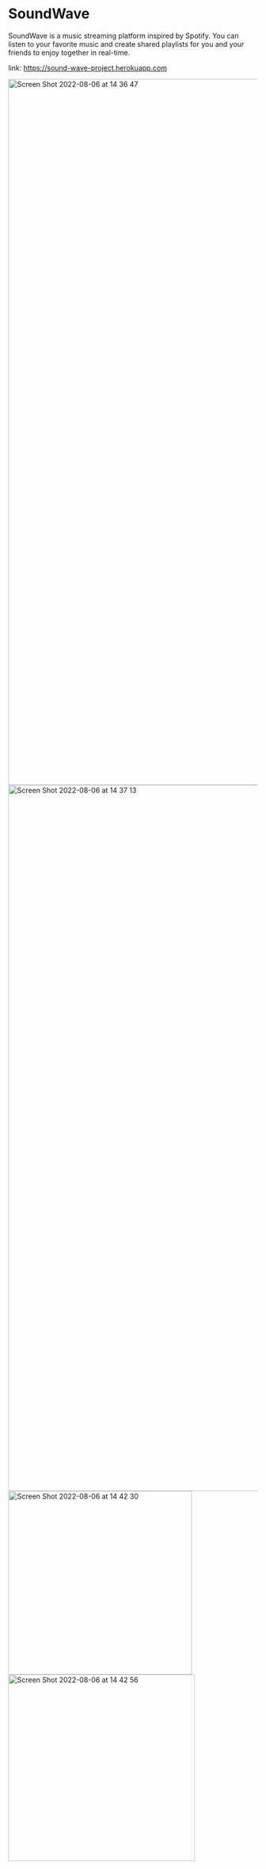 # SoundWave 


SoundWave is a music streaming platform inspired by Spotify. You can listen to your favorite music and create shared playlists for you and your friends to enjoy together in real-time.

link: https://sound-wave-project.herokuapp.com


<img width="1427" alt="Screen Shot 2022-08-06 at 14 36 47" src="https://user-images.githubusercontent.com/88082101/183247388-5a3a0ef6-02e6-4115-8773-b590d993f1a1.png">
<img width="1427" alt="Screen Shot 2022-08-06 at 14 37 13" src="https://user-images.githubusercontent.com/88082101/183247394-ca10e96c-c32c-4706-9368-8a2f37c9cb61.png">
<img width="371" alt="Screen Shot 2022-08-06 at 14 42 30" src="https://user-images.githubusercontent.com/88082101/183247486-9b1c6877-d5cc-420b-9b50-4b392cf25ade.png">
<img width="377" alt="Screen Shot 2022-08-06 at 14 42 56" src="https://user-images.githubusercontent.com/88082101/183247491-deec3370-c97a-4982-b07a-79abbaa5ad29.png">
